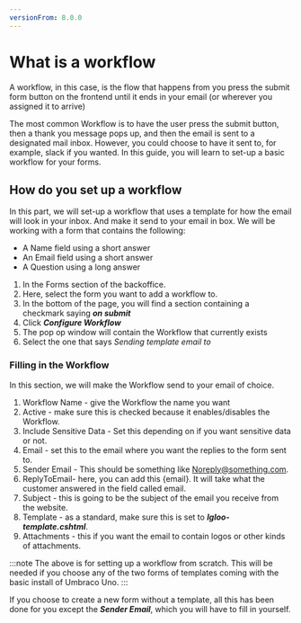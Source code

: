 ```yaml
---
versionFrom: 8.0.0
---
```


# What is a workflow

A workflow, in this case, is the flow that happens from you press the submit form button on the frontend until it ends in your email (or wherever you assigned it to arrive)

The most common Workflow is to have the user press the submit button, then a thank you message pops up, and then the email is sent to a designated mail inbox. However, you could choose to have it sent to, for example, slack if you wanted. In this guide, you will learn to set-up a basic workflow for your forms.

## How do you set up a workflow

In this part, we will set-up a workflow that uses a template for how the email will look in your inbox. And make it send to your email in box.
We will be working with a form that contains the following:

* A Name field using a short answer
* An Email field using a short answer
* A Question using a long answer

1. In the Forms section of the backoffice.
2. Here, select the form you want to add a workflow to.
3. In the bottom of the page, you will find a section containing a checkmark saying ***on submit***
4. Click ***Configure Workflow***
5. The pop op window will contain the Workflow that currently exists
6. Select the one that says *Sending template email to*

### Filling in the Workflow

In this section, we will make the Workflow send to your email of choice.

1. Workflow Name - give the Workflow the name you want
2. Active - make sure this is checked because it enables/disables the Workflow.
3. Include Sensitive Data - Set this depending on if you want sensitive data or not.
4. Email - set this to the email where you want the replies to the form sent to.
5. Sender Email - This should be something like Noreply@something.com.
6. ReplyToEmail- here, you can add this {email}. It will take what the customer answered in the field called email.
7. Subject - this is going to be the subject of the email you receive from the website.
8. Template - as a standard, make sure this is set to ***Igloo-template.cshtml***.
9. Attachments - this if you want the email to contain logos or other kinds of attachments.

:::note
The above is for setting up a workflow from scratch. This will be needed if you choose any of the two forms of templates coming with the basic install of Umbraco Uno.
:::

If you choose to create a new form without a template, all this has been done for you except the ***Sender Email***, which you will have to fill in yourself.